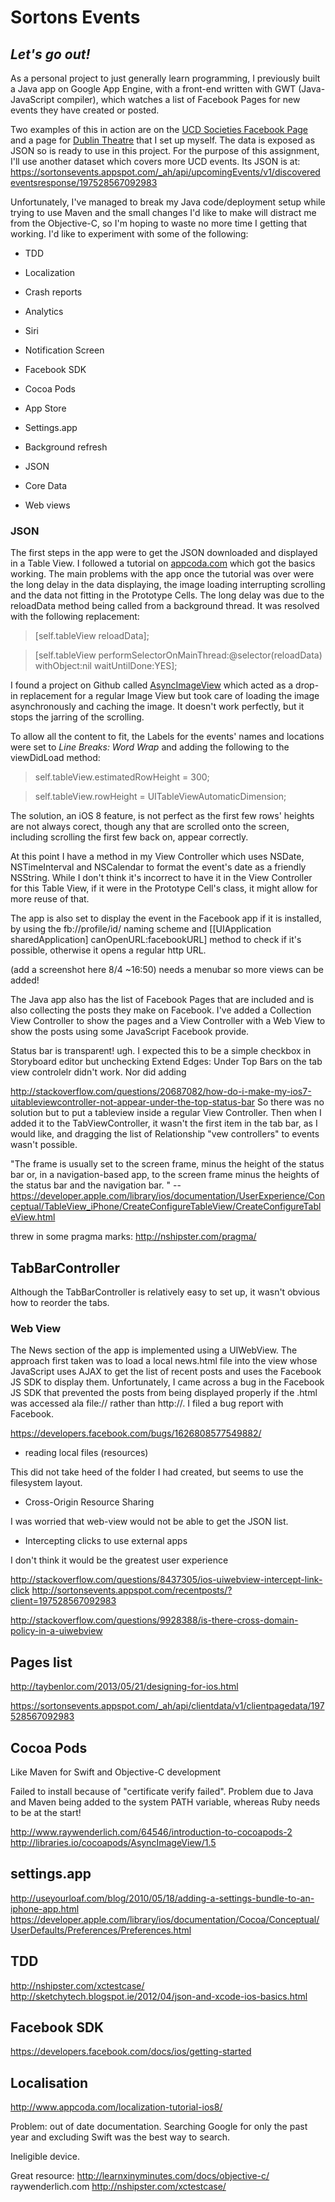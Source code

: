 # Sortons Events
## *Let's go out!*

As a personal project to just generally learn programming, I previously built a Java app on Google App Engine, with a front-end written with GWT (Java-JavaScript compiler), which watches a list of Facebook Pages for new events they have created or posted.

Two examples of this in action are on the [UCD Societies Facebook Page](https://www.facebook.com/UCDsocieties/app_123069381111681) and a page for [Dublin Theatre](https://www.facebook.com/DublinTheatre/app_123069381111681) that I set up myself. The data is exposed as JSON so is ready to use in this project. For the purpose of this assignment, I'll use another dataset which covers more UCD events. Its JSON is at: https://sortonsevents.appspot.com/_ah/api/upcomingEvents/v1/discoveredeventsresponse/197528567092983

Unfortunately, I've managed to break my Java code/deployment setup while trying to use Maven and the small changes I'd like to make will distract me from the Objective-C, so I'm hoping to waste no more time I getting that working. I'd like to experiment with some of the following:

* TDD
* Localization
* Crash reports
* Analytics
* Siri
* Notification Screen
* Facebook SDK
* Cocoa Pods
* App Store
* Settings.app
* Background refresh


* JSON
* Core Data
* Web views


### JSON

The first steps in the app were to get the JSON downloaded and displayed in a Table View. I followed a tutorial on [appcoda.com](http://www.appcoda.com/fetch-parse-json-ios-programming-tutorial/) which got the basics working. The  main problems with the app once the tutorial was over were the long delay in the data displaying, the image loading interrupting scrolling and the data not fitting in the Prototype Cells.
The long delay was due to the reloadData method being called from a background thread. It was resolved with the following replacement:
> [self.tableView reloadData];
   
>  [self.tableView performSelectorOnMainThread:@selector(reloadData) withObject:nil waitUntilDone:YES]; 

I found a project on Github called [AsyncImageView](https://github.com/nicklockwood/AsyncImageView) which acted as a drop-in replacement for a regular Image View but took care of loading the image asynchronously and caching the image. It doesn't work perfectly, but it stops the jarring of the scrolling.

To allow all the content to fit, the Labels for the events' names and locations were set to *Line Breaks: Word Wrap* and adding the following to the viewDidLoad method:
> self.tableView.estimatedRowHeight = 300;

> self.tableView.rowHeight = UITableViewAutomaticDimension;

The solution, an iOS 8 feature, is not perfect as the first few rows' heights are not always corect, though any that are scrolled onto the screen, including scrolling the first few back on, appear correctly.

At this point I have a method in my View Controller which uses NSDate, NSTimeInterval and NSCalendar to format the event's date as a friendly NSString. While I don't think it's incorrect to have it in the View Controller for this Table View, if it were in the Prototype Cell's class, it might allow for more reuse of that.

The app is also set to display the event in the Facebook app if it is installed, by using the fb://profile/id/ naming scheme and [[UIApplication sharedApplication] canOpenURL:facebookURL] method to check if it's possible, otherwise it opens a regular http URL.

(add a screenshot here 8/4 ~16:50)
needs a menubar so more views can be added!


The Java app also has the list of Facebook Pages that are included and is also collecting the posts they make on Facebook. I've added a Collection View Controller to show the pages and a View Controller with a Web View to show the posts using some JavaScript Facebook provide.


Status bar is transparent! ugh.
I expected this to be a simple checkbox in Storyboard editor but unchecking Extend Edges: Under Top Bars on the tab view controlelr didn't work. Nor did adding 

http://stackoverflow.com/questions/20687082/how-do-i-make-my-ios7-uitableviewcontroller-not-appear-under-the-top-status-bar
So there was no solution but to put a tableview inside a regular View Controller. Then when I added it to the TabViewController, it wasn't the first item in the tab bar, as I would like, and dragging the list of Relationship "vew controllers" to events wasn't possible.

"The frame is usually set to the screen frame, minus the height of the status bar or, in a navigation-based app, to the screen frame minus the heights of the status bar and the navigation bar. " -- https://developer.apple.com/library/ios/documentation/UserExperience/Conceptual/TableView_iPhone/CreateConfigureTableView/CreateConfigureTableView.html


threw in some pragma marks: http://nshipster.com/pragma/

## TabBarController
Although the TabBarController is relatively easy to set up, it wasn't obvious how to reorder the tabs.  

### Web View
The News section of the app is implemented using a UIWebView. The approach first taken was to load a local news.html file into the view whose JavaScript uses AJAX to get the list of recent posts and uses the Facebook JS SDK to display them. Unfortunately, I came across a bug in the Facebook JS SDK that prevented the posts from being displayed properly if the .html was accessed ala file:// rather than http://. I filed a bug report with Facebook.

https://developers.facebook.com/bugs/1626808577549882/

* reading local files (resources)

This did not take heed of the folder I had created, but seems to use the filesystem layout.
* Cross-Origin Resource Sharing

I was worried that web-view would not be able to get the JSON list. 

* Intercepting clicks to use external apps

I don't think it would be the greatest user experience

http://stackoverflow.com/questions/8437305/ios-uiwebview-intercept-link-click
http://sortonsevents.appspot.com/recentposts/?client=197528567092983

http://stackoverflow.com/questions/9928388/is-there-cross-domain-policy-in-a-uiwebview


## Pages list
http://taybenlor.com/2013/05/21/designing-for-ios.html

https://sortonsevents.appspot.com/_ah/api/clientdata/v1/clientpagedata/197528567092983

## Cocoa Pods

Like Maven for Swift and Objective-C development

Failed to install because of "certificate verify failed". Problem due to Java and Maven being added to the system PATH variable, whereas Ruby needs to be at the start!

http://www.raywenderlich.com/64546/introduction-to-cocoapods-2
http://libraries.io/cocoapods/AsyncImageView/1.5

## settings.app
http://useyourloaf.com/blog/2010/05/18/adding-a-settings-bundle-to-an-iphone-app.html
https://developer.apple.com/library/ios/documentation/Cocoa/Conceptual/UserDefaults/Preferences/Preferences.html

## TDD

http://nshipster.com/xctestcase/
http://sketchytech.blogspot.ie/2012/04/json-and-xcode-ios-basics.html

## Facebook SDK

https://developers.facebook.com/docs/ios/getting-started

## Localisation
http://www.appcoda.com/localization-tutorial-ios8/

Problem: out of date documentation. Searching Google for only the past year and excluding Swift was the best way to search.

Ineligible device.

Great resource:
http://learnxinyminutes.com/docs/objective-c/
raywenderlich.com
http://nshipster.com/xctestcase/
